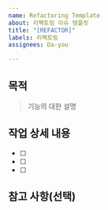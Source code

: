 ```yaml
---
name: Refactoring Template
about: 리팩토링 이슈 템플릿
title: "[REFACTOR]"
labels: 리팩토링
assignees: Da-you

---
```


## 목적

> 기능의 대한 설명

## 작업 상세 내용

- [ ]
- [ ]
- [ ]

## 참고 사항(선택)
